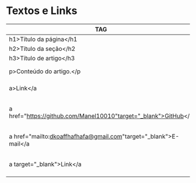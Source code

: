 # Textos e Links

| TAG                                                          | FUNÇÂO                                            |
| ------------------------------------------------------------ | ------------------------------------------------- |
| h1>Título da página</h1                                      | Título principal                                  |
| h2>Título da seção</h2                                       | Título menor                                      |
| h3>Título de artigo</h3                                      | Título menor                                      |
| p>Conteúdo do artigo.</p                                     | Usado para criar parágrafos                       |
| a>Link</a                                                    | Cria uma âncora para links                        |
| a href="https://github.com/Manel10010"target="_blank">GitHub</a | Transforma a palavra no link usando o href="Link" |
| a href="mailto:dkoaffhafhafa@gmail.com"target="_blank">E-mail</a | No caso de e-mails é usado href="mailto:Link"     |
| a target="_blank">Link</a                                    | Faz com que o link abra em uma nova aba           |